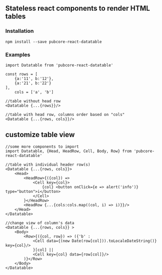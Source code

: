 ## Stateless react components to render HTML tables

### Installation

	npm install --save pubcore-react-datatable

### Examples

	import Datatable from 'pubcore-react-datatable'

	const rows = [
		{a:'11', b:'12'},
		{a:'21', b:'22'}
	],
		cols = ['a', 'b']

	//table without head row
	<Datatable {...{rows}}/>

	//table with head row, columns order based on "cols"
	<Datatable {...{rows, cols}}/>

## customize table view

	//some more components to import
	import Datatable, {Head, HeadRow, Cell, Body, Row} from 'pubcore-react-datatable'

	//table with individual header row(s)
	<Datatable {...{rows, cols}}>
	    <Head>
	        <HeadRow>{({col}) =>
	            <Cell key={col}>
	                {col} <button onClick={e => alert('info')} type="button">i</button>
	            </Cell>
	        }</HeadRow>
	        <HeadRow {...{cols:cols.map((col, i) => i)}}/>
	    </Head>
	</Datatable>

	//change view of column's data
	<Datatable {...{rows, cols}} >
	    <Body>
	        <Row>{({col, row}) => ({'b' :
	            <Cell data={(new Date(row[col])).toLocaleDateString()} key={col}/>
	            }[col] ||
	            <Cell key={col} data={row[col]}/>
	        )}</Row>
	    </Body>
	</Datatable>
